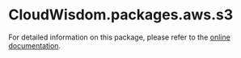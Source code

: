 # CloudWisdom.packages.aws.s3

For detailed information on this package, please refer to the [online documentation](https://docs.virtana.com/en/aws.html).
